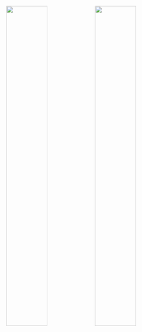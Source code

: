 <img align="left" width="47%" src="https://github-readme-stats.vercel.app/api?username=digressive&show_icons=true&theme=radical" /> <img align="left" width="47%" src="https://github-readme-stats.vercel.app/api/top-langs/?username=digressive&layout=compact" />
